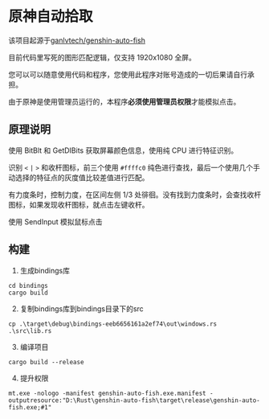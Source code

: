 # 原神自动拾取

该项目起源于[ganlvtech/genshin-auto-fish](https://github.com/ganlvtech/genshin-auto-fish)

目前代码里写死的图形匹配逻辑，仅支持 1920x1080 全屏。

您可以可以随意使用代码和程序，您使用此程序对账号造成的一切后果请自行承担。

由于原神是使用管理员运行的，本程序**必须使用管理员权限**才能模拟点击。

## 原理说明

使用 BitBlt 和 GetDIBits 获取屏幕颜色信息，使用纯 CPU 进行特征识别。

识别 `<` `|` `>` 和收杆图标，前三个使用 `#ffffc0` 纯色进行查找，最后一个使用几个手动选择的特征点的灰度值比较差值进行匹配。

有力度条时，控制力度，在区间左侧 1/3 处徘徊。没有找到力度条时，会查找收杆图标，如果发现收杆图标，就点击左键收杆。

使用 SendInput 模拟鼠标点击

## 构建

1. 生成bindings库
```
cd bindings
cargo build
```

2. 复制bindings库到bindings目录下的src
```
cp .\target\debug\bindings-eeb6656161a2ef74\out\windows.rs .\src\lib.rs
```
3. 编译项目
```
cargo build --release
```

4. 提升权限
```
mt.exe -nologo -manifest genshin-auto-fish.exe.manifest -outputresource:"D:\Rust\genshin-auto-fish\target\release\genshin-auto-fish.exe;#1"
```
